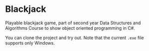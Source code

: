 # Blackjack

Playable blackjack game, part of second year Data Structures and Algorithms Course to show object oriented programming in C#.

You can clone the project and try out. Note that the current `.exe` file supports only Windows.

